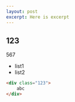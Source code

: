 ```yaml
---
layout: post
excerpt: Here is excerpt
---
```

## 123 
567
- list1
- list2

```html
<div class="123">
	abc
</div>
```
